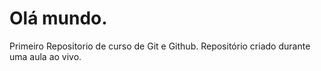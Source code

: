 # Olá mundo.
 Primeiro Repositorio de curso de Git e Github.
 Repositório criado durante uma aula ao vivo.